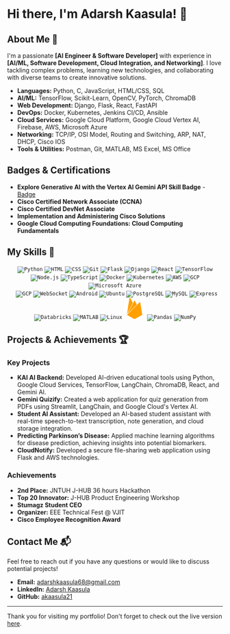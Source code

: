 # Hi there, I'm Adarsh Kaasula! 👋 

## About Me 🚀

I'm a passionate **[AI Engineer & Software Developer]** with experience in **[AI/ML, Software Development, Cloud Integration, and Networking]**. I love tackling complex problems, learning new technologies, and collaborating with diverse teams to create innovative solutions.

- **Languages:** Python, C, JavaScript, HTML/CSS, SQL
- **AI/ML:** TensorFlow, Scikit-Learn, OpenCV, PyTorch, ChromaDB
- **Web Development:** Django, Flask, React, FastAPI
- **DevOps:** Docker, Kubernetes, Jenkins CI/CD, Ansible
- **Cloud Services:** Google Cloud Platform, Google Cloud Vertex AI, Firebase, AWS, Microsoft Azure
- **Networking:** TCP/IP, OSI Model, Routing and Switching, ARP, NAT, DHCP, Cisco IOS
- **Tools & Utilities:** Postman, Git, MATLAB, MS Excel, MS Office

## Badges & Certifications

- **Explore Generative AI with the Vertex AI Gemini API Skill Badge** - [Badge](https://www.credly.com/badges/707fcb63-b8b7-4d6b-b563-77c271588344/public_url)
- **Cisco Certified Network Associate (CCNA)**
- **Cisco Certified DevNet Associate**
- **Implementation and Administering Cisco Solutions**
- **Google Cloud Computing Foundations: Cloud Computing Fundamentals**

## My Skills 🧠

<div align="center">
	<code><img width="50" src="https://user-images.githubusercontent.com/25181517/183423507-c056a6f9-1ba8-4312-a350-19bcbc5a8697.png" alt="Python" title="Python"/></code>
	<code><img width="50" src="https://user-images.githubusercontent.com/25181517/192158954-f88b5814-d510-4564-b285-dff7d6400dad.png" alt="HTML" title="HTML"/></code>
	<code><img width="50" src="https://user-images.githubusercontent.com/25181517/183898674-75a4a1b1-f960-4ea9-abcb-637170a00a75.png" alt="CSS" title="CSS"/></code>
	<code><img width="50" src="https://user-images.githubusercontent.com/25181517/192108372-f71d70ac-7ae6-4c0d-8395-51d8870c2ef0.png" alt="Git" title="Git"/></code>
	<code><img width="50" src="https://user-images.githubusercontent.com/25181517/183423775-2276e25d-d43d-4e58-890b-edbc88e915f7.png" alt="Flask" title="Flask"/></code>
	<code><img width="50" src="https://github.com/marwin1991/profile-technology-icons/assets/62091613/9bf5650b-e534-4eae-8a26-8379d076f3b4" alt="Django" title="Django"/></code>
	<code><img width="50" src="https://user-images.githubusercontent.com/25181517/183897015-94a058a6-b86e-4e42-a37f-bf92061753e5.png" alt="React" title="React"/></code>
	<code><img width="50" src="https://user-images.githubusercontent.com/25181517/223639822-2a01e63a-a7f9-4a39-8930-61431541bc06.png" alt="TensorFlow" title="TensorFlow"/></code>
	<code><img width="50" src="https://user-images.githubusercontent.com/25181517/183568594-85e280a7-0d7e-4d1a-9028-c8c2209e073c.png" alt="Node.js" title="Node.js"/></code>
	<code><img width="50" src="https://user-images.githubusercontent.com/25181517/183890598-19a0ac2d-e88a-4005-a8df-1ee36782fde1.png" alt="TypeScript" title="TypeScript"/></code>
	<code><img width="50" src="https://user-images.githubusercontent.com/25181517/117207330-263ba280-adf4-11eb-9b97-0ac5b40bc3be.png" alt="Docker" title="Docker"/></code>
	<code><img width="50" src="https://user-images.githubusercontent.com/25181517/182534006-037f08b5-8e7b-4e5f-96b6-5d2a5558fa85.png" alt="Kubernetes" title="Kubernetes"/></code>
	<code><img width="50" src="https://user-images.githubusercontent.com/25181517/183896132-54262f2e-6d98-41e3-8888-e40ab5a17326.png" alt="AWS" title="AWS"/></code>
	<code><img width="50" src="https://user-images.githubusercontent.com/25181517/183911547-990692bc-8411-4878-99a0-43506cdb69cf.png" alt="GCP" title="GCP"/></code>
	<code><img width="50" src="https://user-images.githubusercontent.com/25181517/183911544-95ad6ba7-09bf-4040-ac44-0adafedb9616.png" alt="Microsoft Azure" title="Microsoft Azure"/>
 </code>
 	<code><img width="50" src="https://user-images.githubusercontent.com/25181517/179090274-733373ef-3b59-4f28-9ecb-244bea700932.png" alt="GCP" title="GCP"/></code>
	<code><img width="50" src="https://user-images.githubusercontent.com/25181517/187070862-03888f18-2e63-4332-95fb-3ba4f2708e59.png" alt="WebSocket" title="WebSocket"/></code>
 	<code><img width="50" src="https://user-images.githubusercontent.com/25181517/117269608-b7dcfb80-ae58-11eb-8e66-6cc8753553f0.png" alt="Android" title="Android"/></code>
	<code><img width="50" src="https://user-images.githubusercontent.com/25181517/186884153-99edc188-e4aa-4c84-91b0-e2df260ebc33.png" alt="Ubuntu" title="Ubuntu"/></code>
	<code><img width="50" src="https://user-images.githubusercontent.com/25181517/117208740-bfb78400-adf5-11eb-97bb-09072b6bedfc.png" alt="PostgreSQL" title="PostgreSQL"/></code>
	<code><img width="50" src="https://user-images.githubusercontent.com/25181517/183896128-ec99105a-ec1a-4d85-b08b-1aa1620b2046.png" alt="MySQL" title="MySQL"/></code>
	<code><img width="50" src="https://user-images.githubusercontent.com/25181517/183859966-a3462d8d-1bc7-4880-b353-e2cbed900ed6.png" alt="Express" title="Express"/></code>
	<code><img width="50" src="https://user-images.githubusercontent.com/25181517/197845567-86a09ca9-d96f-42c4-9ab1-8bce95ab000d.png" alt="Databricks" title="Databricks"/></code>
	<code><img width="50" src="https://user-images.githubusercontent.com/25181517/192106593-610ee31c-995e-4f24-b8e1-0f18eead6fae.png" alt="MATLAB" title="MATLAB"/></code>
	<code><img width="50" src="https://github.com/marwin1991/profile-technology-icons/assets/76662862/2481dc48-be6b-4ebb-9e8c-3b957efe69fa" alt="Linux" title="Linux"/></code>
	<code><img width="50" src="https://raw.githubusercontent.com/devicons/devicon/master/icons/firebase/firebase-plain.svg" alt="Firebase" title="Firebase"/></code>
	<code><img width="50" src="https://github.com/marwin1991/profile-technology-icons/assets/76012086/24b02d77-2f28-43c7-b5d6-e15e3395851b" alt="Pandas" title="Pandas"/></code>
	<code><img width="50" src="https://github.com/marwin1991/profile-technology-icons/assets/76012086/4ec200c2-acdf-4c42-b419-cd49cba3d09f" alt="NumPy" title="NumPy"/></code>
</div>


## Projects & Achievements 🏆

### Key Projects
- **KAI AI Backend:** Developed AI-driven educational tools using Python, Google Cloud Services, TensorFlow, LangChain, ChromaDB, React, and Gemini AI.
- **Gemini Quizify:** Created a web application for quiz generation from PDFs using Streamlit, LangChain, and Google Cloud's Vertex AI.
- **Student AI Assistant:** Developed an AI-based student assistant with real-time speech-to-text transcription, note generation, and cloud storage integration.
- **Predicting Parkinson’s Disease:** Applied machine learning algorithms for disease prediction, achieving insights into potential biomarkers.
- **CloudNotify:** Developed a secure file-sharing web application using Flask and AWS technologies.

### Achievements
- **2nd Place:** JNTUH J-HUB 36 hours Hackathon
- **Top 20 Innovator:** J-HUB Product Engineering Workshop
- **Stumagz Student CEO**
- **Organizer:** EEE Technical Fest @ VJIT
- **Cisco Employee Recognition Award**

## Contact Me 📬

Feel free to reach out if you have any questions or would like to discuss potential projects!

- **Email:** [adarshkaasula68@gmail.com](mailto:adarshkaasula68@gmail.com)
- **LinkedIn:** [Adarsh Kaasula](https://www.linkedin.com/in/adarsh-kaasula-ab51ba16a/)
- **GitHub:** [akaasula21](https://github.com/akaasula21)

---

Thank you for visiting my portfolio! Don't forget to check out the live version [here](https://akaasula21.github.io/portfolio).
